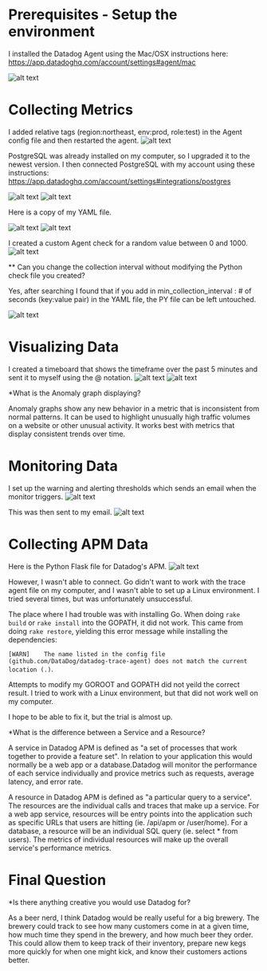 # Prerequisites - Setup the environment

I installed the Datadog Agent using the Mac/OSX instructions here: https://app.datadoghq.com/account/settings#agent/mac

![alt text](screenshots/1.png)

# Collecting Metrics

I added relative tags (region:northeast, env:prod, role:test) in the Agent config file and then restarted the agent. 
![alt text](screenshots/2.png)


PostgreSQL was already installed on my computer, so I upgraded it to the newest version. I then connected PostgreSQL with my account using these instructions: https://app.datadoghq.com/account/settings#integrations/postgres

![alt text](screenshots/3.png)
![alt text](screenshots/4.png)

Here is a copy of my YAML file. 

![alt text](screenshots/5.png)
![alt text](screenshots/7.png)

I created a custom Agent check for a random value between 0 and 1000. 
![alt text](screenshots/8.png)

** Can you change the collection interval without modifying the Python check file you created?

Yes, after searching I found that if you add in min_collection_interval : # of seconds (key:value pair) in the YAML file, the PY file can be left untouched. 

![alt text](screenshots/9.png)

# Visualizing Data

I created a timeboard that shows the timeframe over the past 5 minutes and sent it to myself using the @ notation. 
![alt text](screenshots/10.png)
![alt text](screenshots/11.png)

*What is the Anomaly graph displaying?

Anomaly graphs show any new behavior in a metric that is inconsistent from normal patterns. It can be used to highlight unusually high traffic volumes on a website or other unusual activity. It works best with metrics that display consistent trends over time.

# Monitoring Data

I set up the warning and alerting thresholds which sends an email when the monitor triggers. 
![alt text](screenshots/12.png)

This was then sent to my email. 
![alt text](screenshots/13.png)

# Collecting APM Data

Here is the Python Flask file for Datadog's APM. 
![alt text](screenshots/14.png)

However, I wasn't able to connect. Go didn't want to work with the trace agent file on my computer, and I wasn't able to set up a Linux environment. I tried several times, but was unfortunately unsuccessful. 

The place where I had trouble was with installing Go. When doing `rake build` or `rake install` into the GOPATH, it did not work. This came from doing `rake restore`, yielding this error message while installing the dependencies:

`[WARN]    The name listed in the config file (github.com/DataDog/datadog-trace-agent) does not match the current location (.)`. 

Attempts to modify my GOROOT and GOPATH did not yeild the correct result. I tried to work with a Linux environment, but that did not work well on my computer. 

I hope to be able to fix it, but the trial is almost up. 

*What is the difference between a Service and a Resource?

A service in Datadog APM is defined as "a set of processes that work together to provide a feature set". In relation to your application this would normally be a web app or a database.Datadog will monitor the performance of each service individually and provice metrics such as requests, average latency, and error rate.

A resource in Datadog APM is defined as "a particular query to a service". The resources are the individual calls and traces that make up a service. For a web app service, resources will be entry points into the application such as specific URLs that users are hitting (ie. /api/apm or /user/home). For a database, a resource will be an individual SQL query (ie. select * from users). The metrics of individual resources will make up the overall service's performance metrics.


# Final Question

*Is there anything creative you would use Datadog for?

As a beer nerd, I think Datadog would be really useful for a big brewery. The brewery could track to see how many customers come in at a given time, how much time they spend in the brewery, and how much beer they order. This could allow them to keep track of their inventory, prepare new kegs more quickly for when one might kick, and know their customers actions better. 


